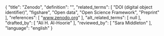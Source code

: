 {
    "title": "Zenodo",
    "definition": "",
    "related_terms": [
        "DOI (digital object identifier)",
        "figshare",
        "Open data",
        "Open Science Framework",
        "Preprint"
    ],
    "references": [
        "www.zenodo.org"
    ],
    "alt_related_terms": [
        null
    ],
    "drafted_by": [
        "Ali H. Al-Hoorie"
    ],
    "reviewed_by": [
        "Sara Middleton"
    ],
    "language": "english"
}
